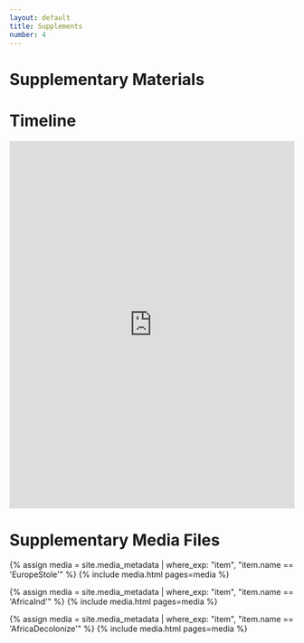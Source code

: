```yaml
---
layout: default
title: Supplements
number: 4
---
```


#                                                    Supplementary Materials

# Timeline

<iframe class='timeline-iframe' src='https://cdn.knightlab.com/libs/timeline3/latest/embed/index.html?source=1d2ZUHFfLuLiJNU4MokBuaiMm7-97xB9yFSH6hbyQIwg&font=Default&lang=en&initial_zoom=2&height=650' width='100%' height='650' webkitallowfullscreen mozallowfullscreen allowfullscreen frameborder='0'></iframe>


# Supplementary Media Files

{% assign media = site.media_metadata | where_exp: "item", "item.name == 'EuropeStole'" %}
{% include media.html pages=media %}

{% assign media = site.media_metadata | where_exp: "item", "item.name == 'AfricaInd'" %}
{% include media.html pages=media %}

{% assign media = site.media_metadata | where_exp: "item", "item.name == 'AfricaDecolonize'" %}
{% include media.html pages=media %}
